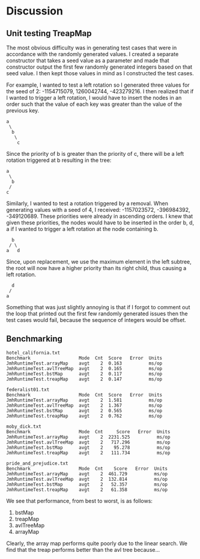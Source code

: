 # Discussion

## Unit testing TreapMap
The most obvious difficulty was in generating test cases that were in accordance
with the randomly generated values. I created a separate constructor that takes a seed
value as a parameter and made that constructor output the first few randomly generated
integers based on that seed value. I then kept those values in mind as I constructed
the test cases.

For example, I wanted to test a left rotation so I generated three values
for the seed of 2: -1154715079, 1260042744, -423279216. I then realized
that if I wanted to trigger a left rotation, I would have to insert the nodes
in an order such that the value of each key was greater than the value
of the previous key.
```
a
 \
  b
   \
    c
```
Since the priority of b is greater than the priority of c, there will be
a left rotation triggered at b resulting in the tree:
```
a
 \
  b
 /
c
```
Similarly, I wanted to test a rotation triggered by a removal. When generating
values with a seed of 4, I received: -1157023572, -396984392, -349120689. These
priorities were already in ascending orders. I knew that given these priorities,
the nodes would have to be inserted in the order b, d, a if I wanted to trigger a left
rotation at the node containing b.
```
  b
 / \
a   d
```
Since, upon replacement, we use the maximum element in the left subtree,
the root will now have a higher priority than its right child, thus
causing a left rotation.
```
  d
 /
a
```
Something that was just slightly annoying is that if I forgot to comment out the
loop that printed out the first few randomly generated issues then the test cases would fail,
because the sequence of integers would be offset.

## Benchmarking
```
hotel_california.txt
Benchmark                  Mode  Cnt  Score   Error  Units
JmhRuntimeTest.arrayMap    avgt    2  0.163          ms/op
JmhRuntimeTest.avlTreeMap  avgt    2  0.165          ms/op
JmhRuntimeTest.bstMap      avgt    2  0.117          ms/op
JmhRuntimeTest.treapMap    avgt    2  0.147          ms/op

federalist01.txt
Benchmark                  Mode  Cnt  Score   Error  Units
JmhRuntimeTest.arrayMap    avgt    2  1.581          ms/op
JmhRuntimeTest.avlTreeMap  avgt    2  1.367          ms/op
JmhRuntimeTest.bstMap      avgt    2  0.565          ms/op
JmhRuntimeTest.treapMap    avgt    2  0.762          ms/op

moby_dick.txt
Benchmark                  Mode  Cnt     Score   Error  Units
JmhRuntimeTest.arrayMap    avgt    2  2231.525          ms/op
JmhRuntimeTest.avlTreeMap  avgt    2   717.296          ms/op
JmhRuntimeTest.bstMap      avgt    2    95.278          ms/op
JmhRuntimeTest.treapMap    avgt    2   111.734          ms/op

pride_and_prejudice.txt
Benchmark                  Mode  Cnt    Score   Error  Units
JmhRuntimeTest.arrayMap    avgt    2  461.729          ms/op
JmhRuntimeTest.avlTreeMap  avgt    2  132.814          ms/op
JmhRuntimeTest.bstMap      avgt    2   52.357          ms/op
JmhRuntimeTest.treapMap    avgt    2   61.358          ms/op
```

We see that performance, from best to worst, is as follows:
1. bstMap
2. treapMap
3. avlTreeMap
4. arrayMap

Clearly, the array map performs quite poorly due to the linear search.
We find that the treap performs better than the avl tree because...